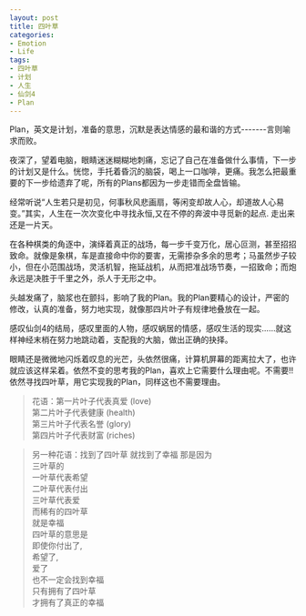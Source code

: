 ```yaml
---
layout: post
title: 四叶草
categories:
- Emotion
- Life
tags:
- 四叶草
- 计划
- 人生
- 仙剑4
- Plan
---
```


Plan，英文是计划，准备的意思，沉默是表达情感的最和谐的方式-------言则喻求而败。

夜深了，望着电脑，眼睛迷迷糊糊地刺痛，忘记了自己在准备做什么事情，下一步的计划又是什么。恍惚，手托着昏沉的脑袋，喝上一口咖啡，更痛。我怎么把最重要的下一步给遗弃了呢，所有的Plans都因为一步走错而全盘皆输。

经常听说“人生若只是初见，何事秋风悲画扇，等闲变却故人心，却道故人心易变。”其实，人生在一次次变化中寻找永恒,又在不停的奔波中寻觅新的起点. 走出来 还是一片天。

在各种棋类的角逐中，演绎着真正的战场，每一步千变万化，居心叵测，甚至招招致命。就像是象棋，车是直接命中你的要害，无需掺杂多余的思考；马虽然步子较小，但在小范围战场，灵活机智，拖延战机，从而把准战场节奏，一招致命；而炮永远是决胜于千里之外，杀人于无形之中。

头越发痛了，脑浆也在颤抖，影响了我的Plan。我的Plan要精心的设计，严密的修改，认真的准备，努力地实现，就像那四片叶子有规律地叠放在一起。

感叹仙剑4的结局，感叹里面的人物，感叹蜗居的情感，感叹生活的现实……就这样神经末梢在努力地跳动着，支配我的大脑，做出正确的抉择。

眼睛还是微微地闪烁着叹息的光芒，头依然很痛，计算机屏幕的距离拉大了，也许就应该这样呆着。依然不变的思考我的Plan，喜欢上它需要什么理由呢。不需要!!依然寻找四叶草，用它实现我的Plan，同样这也不需要理由。



> 花语：第一片叶子代表真爱 (love)   
第二片叶子代表健康 (health)   
第三片叶子代表名誉 (glory)   
第四片叶子代表财富 (riches)


> 另一种花语：找到了四叶草   就找到了幸福   那是因为   
三叶草的   
一叶草代表希望   
二叶草代表付出   
三叶草代表爱   
而稀有的四叶草   
就是幸福   
四叶草的意思是   
即使你付出了,   
希望了,   
爱了   
也不一定会找到幸福   
只有拥有了四叶草   
才拥有了真正的幸福   